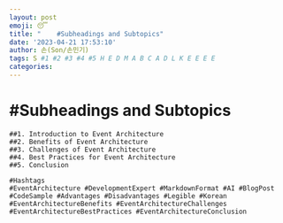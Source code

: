 ```yaml
---
layout: post
emoji: 😴
title: "    #Subheadings and Subtopics"
date: '2023-04-21 17:53:10'
author: 손(Son/손민기)
tags: S #1 #2 #3 #4 #5 H E D M A B C A D L K E E E E 
categories: 
---
```

#     #Subheadings and Subtopics

    ##1. Introduction to Event Architecture
    ##2. Benefits of Event Architecture
    ##3. Challenges of Event Architecture
    ##4. Best Practices for Event Architecture
    ##5. Conclusion
    
    #Hashtags
    #EventArchitecture #DevelopmentExpert #MarkdownFormat #AI #BlogPost #CodeSample #Advantages #Disadvantages #Legible #Korean #EventArchitectureBenefits #EventArchitectureChallenges #EventArchitectureBestPractices #EventArchitectureConclusion
